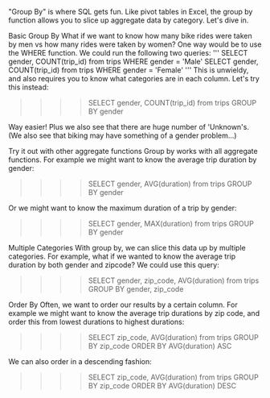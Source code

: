 "Group By" is where SQL gets fun. Like pivot tables in Excel, the group by function allows you to slice up aggregate data by category. Let's dive in. 

Basic Group By
What if we want to know how many bike rides were taken by men vs how many rides were taken by women? One way would be to use the WHERE function. We could run the following two queries:
'''
SELECT gender, COUNT(trip_id) from trips WHERE gender = 'Male'
SELECT gender, COUNT(trip_id) from trips WHERE gender = 'Female'
'''
This is unwieldy, and also requires you to know what categories are in each column. Let's try this instead:

>>>> SELECT gender, COUNT(trip_id) from trips GROUP BY gender

Way easier! Plus we also see that there are huge number of 'Unknown's. (We also see that biking may have something of a gender problem...) 

Try it out with other aggregate functions 
Group by works with all aggregate functions. For example we might want to know the average trip duration by gender:

>>>> SELECT gender, AVG(duration) from trips GROUP BY gender

Or we might want to know the maximum duration of a trip by gender:

>>>> SELECT gender, MAX(duration) from trips GROUP BY gender

Multiple Categories
With group by, we can slice this data up by multiple categories. For example, what if we wanted to know the average trip duration by both gender and zipcode? We could use this query:

>>>> SELECT gender, zip_code, AVG(duration) from trips GROUP BY gender, zip_code

Order By
Often, we want to order our results by a certain column. For example we might want to know the average trip durations by zip code, and order this from lowest durations to highest durations:

>>>> SELECT zip_code, AVG(duration) from trips GROUP BY zip_code ORDER BY AVG(duration) ASC

We can also order in a descending fashion:

>>>> SELECT zip_code, AVG(duration) from trips GROUP BY zip_code ORDER BY AVG(duration) DESC

